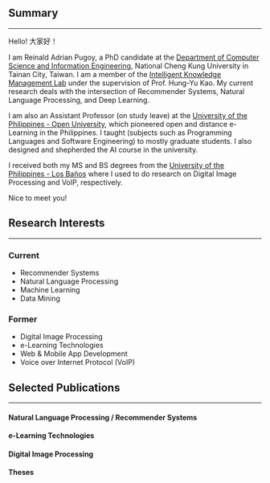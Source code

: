 ## Summary
----
Hello! 大家好！

I am Reinald Adrian Pugoy, a PhD candidate at the [Department of Computer Science and Information Engineering](https://www.csie.ncku.edu.tw/), National Cheng Kung University in Tainan City, Taiwan. I am a member of the [Intelligent Knowledge Management Lab](https://ikmlab.csie.ncku.edu.tw) under the supervision of Prof. Hung-Yu Kao. My current research deals with the intersection of Recommender Systems, Natural Language Processing, and Deep Learning.

I am also an Assistant Professor (on study leave) at the [University of the Philippines - Open University](https://fics.upou.edu.ph), which pioneered open and distance e-Learning in the Philippines. I taught (subjects such as Programming Languages and Software Engineering) to mostly graduate students. I also designed and shepherded the AI course in the university. 

I received both my MS and BS degrees from the [University of the Philippines - Los Baños](https://uplb.edu.ph/main/) where I used to do research on Digital Image Processing and VoIP, respectively.

Nice to meet you!


## Research Interests
----
### Current 

- Recommender Systems
- Natural Language Processing
- Machine Learning
- Data Mining

### Former

- Digital Image Processing
- e-Learning Technologies
- Web & Mobile App Development
- Voice over Internet Protocol (VoIP)


## Selected Publications
----

#### Natural Language Processing / Recommender Systems

#### e-Learning Technologies

#### Digital Image Processing

#### Theses

